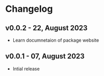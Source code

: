 # Changelog
## v0.0.2 - 22, August 2023

-   Learn documnetaion of package website

## v0.0.1 - 07, August 2023

-   Intial release